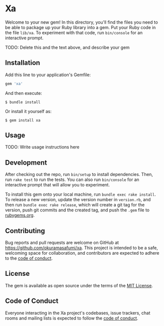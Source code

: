 # Xa

Welcome to your new gem! In this directory, you'll find the files you need to be able to package up your Ruby library into a gem. Put your Ruby code in the file `lib/xa`. To experiment with that code, run `bin/console` for an interactive prompt.

TODO: Delete this and the text above, and describe your gem

## Installation

Add this line to your application's Gemfile:

```ruby
gem 'xa'
```

And then execute:

    $ bundle install

Or install it yourself as:

    $ gem install xa

## Usage

TODO: Write usage instructions here

## Development

After checking out the repo, run `bin/setup` to install dependencies. Then, run `rake test` to run the tests. You can also run `bin/console` for an interactive prompt that will allow you to experiment.

To install this gem onto your local machine, run `bundle exec rake install`. To release a new version, update the version number in `version.rb`, and then run `bundle exec rake release`, which will create a git tag for the version, push git commits and the created tag, and push the `.gem` file to [rubygems.org](https://rubygems.org).

## Contributing

Bug reports and pull requests are welcome on GitHub at https://github.com/okuramasafumi/xa. This project is intended to be a safe, welcoming space for collaboration, and contributors are expected to adhere to the [code of conduct](https://github.com/okuramasafumi/xa/blob/master/CODE_OF_CONDUCT.md).

## License

The gem is available as open source under the terms of the [MIT License](https://opensource.org/licenses/MIT).

## Code of Conduct

Everyone interacting in the Xa project's codebases, issue trackers, chat rooms and mailing lists is expected to follow the [code of conduct](https://github.com/okuramasafumi/xa/blob/master/CODE_OF_CONDUCT.md).
